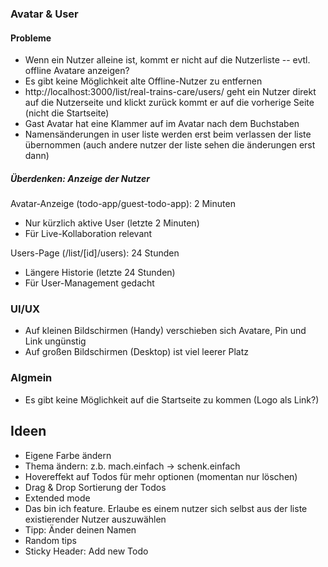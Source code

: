 ### Avatar & User

#### Probleme
- Wenn ein Nutzer alleine ist, kommt er nicht auf die Nutzerliste
-- evtl. offline Avatare anzeigen?
- Es gibt keine Möglichkeit alte Offline-Nutzer zu entfernen
- http://localhost:3000/list/real-trains-care/users/ geht ein Nutzer direkt auf die Nutzerseite und klickt zurück kommt er auf die vorherige Seite (nicht die Startseite)
- Gast Avatar hat eine Klammer auf im Avatar nach dem Buchstaben
- Namensänderungen in user liste werden erst beim verlassen der liste übernommen (auch andere nutzer der liste sehen die änderungen erst dann)

##### Überdenken: Anzeige der Nutzer
Avatar-Anzeige (todo-app/guest-todo-app): 2 Minuten
- Nur kürzlich aktive User (letzte 2 Minuten)
- Für Live-Kollaboration relevant

Users-Page (/list/[id]/users): 24 Stunden
- Längere Historie (letzte 24 Stunden)
- Für User-Management gedacht


### UI/UX

- Auf kleinen Bildschirmen (Handy) verschieben sich Avatare, Pin und Link ungünstig
- Auf großen Bildschirmen (Desktop) ist viel leerer Platz

### Algmein

- Es gibt keine Möglichkeit auf die Startseite zu kommen (Logo als Link?)

## Ideen

- Eigene Farbe ändern
- Thema ändern: z.b. mach.einfach -> schenk.einfach
- Hovereffekt auf Todos für mehr optionen (momentan nur löschen)
- Drag & Drop Sortierung der Todos
- Extended mode
- Das bin ich feature. Erlaube es einem nutzer sich selbst aus der liste existierender Nutzer auszuwählen
- Tipp: Änder deinen Namen
- Random tips
- Sticky Header: Add new Todo
